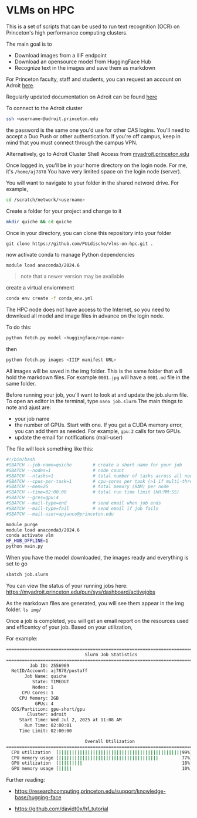 # VLMs on HPC

This is a set of scripts that can be used to run text recognition (OCR) on Princeton's high performance computing clusters.  

The main goal is to
- Download images from a IIIF endpoint
- Download an opensource model from HuggingFace Hub
- Recognize text in the images and save them as markdown

For Princeton faculty, staff and students, you can request an account on Adroit [here](https://forms.rc.princeton.edu/registration/).

Regularly updated documentation on Adroit can be found [here](https://researchcomputing.princeton.edu/systems/adroit) 

To connect to the Adroit cluster 

```bash
ssh <username>@adroit.princeton.edu
``` 

the password is the same one you'd use for other CAS logins. You'll need to accept a Duo Push or other authentication.  If you're off campus, keep in mind that you must connect through the campus VPN.  

Alternatively, go to Adroit Cluster Shell Access from [myadroit.princeton.edu](https://myadroit.princeton.edu)

Once logged in, you'll be in your home directory on the login node. For me, it's `/home/aj7878` You have very limited space on the login node (server).

You will want to navigate to your folder in the shared netword drive. For example, 
```bash
cd /scratch/network/<username>
```

Create a folder for your project and change to it
```bash
mkdir quiche && cd quiche
```

Once in your directory, you can clone this repository into your folder
```
git clone https://github.com/PULdischo/vlms-on-hpc.git .
```

now activate conda to manage Python dependencies
```bash 
module load anaconda3/2024.6
``` 
> note that a newer version may be available 

create a virtual enviornment 
```bash
conda env create -f conda_env.yml
```

The HPC node does not have access to the Internet, so you need to download all model and image files in advance on the login node. 

To do this: 
```bash
python fetch.py model <huggingface/repo-name>
```
then 
```bash
python fetch.py images <IIIF manifest URL>
```

All images will be saved in the img folder.  This is the same folder that will hold the markdown files. For example `0001.jpg` will have a `0001.md` file in the same folder. 

Before running your job, you'll want to look at and update the job.slurm file. 
To open an editor in the terminal, type `nano job.slurm`
The main things to note and ajust are:
- your job name
- the number of GPUs. Start with one. If you get a CUDA memory error, you can add them as needed. For example, `gpu:2` calls for two GPUs. 
- update the email for notifications (mail-user)

The file will look something like this: 

```bash
#!/bin/bash
#SBATCH --job-name=quiche        # create a short name for your job
#SBATCH --nodes=1                # node count
#SBATCH --ntasks=1               # total number of tasks across all nodes
#SBATCH --cpus-per-task=1        # cpu-cores per task (>1 if multi-threaded tasks)
#SBATCH --mem=2G                 # total memory (RAM) per node
#SBATCH --time=02:00:00          # total run time limit (HH:MM:SS)
#SBATCH --gres=gpu:4
#SBATCH --mail-type=end          # send email when job ends
#SBATCH --mail-type=fail         # send email if job fails
#SBATCH --mail-user=apjanco@princeton.edu

module purge
module load anaconda3/2024.6
conda activate vlm
HF_HUB_OFFLINE=1
python main.py
```

When you have the model downloaded, the images ready and everything is set to go
```bash
sbatch job.slurm
```

You can view the status of your running jobs here: https://myadroit.princeton.edu/pun/sys/dashboard/activejobs

As the markdown files are generated, you will see them appear in the img folder. `ls img/`

Once a job is completed, you will get an email report on the resources used and efficentcy of your job. Based on your utilization,  

For example: 

```bash
================================================================================
                              Slurm Job Statistics
================================================================================
         Job ID: 2556969
  NetID/Account: aj7878/pustaff
       Job Name: quiche
          State: TIMEOUT
          Nodes: 1
      CPU Cores: 1
     CPU Memory: 2GB
           GPUs: 4
  QOS/Partition: gpu-short/gpu
        Cluster: adroit
     Start Time: Wed Jul 2, 2025 at 11:08 AM
       Run Time: 02:00:01
     Time Limit: 02:00:00

                              Overall Utilization
================================================================================
  CPU utilization  [|||||||||||||||||||||||||||||||||||||||||||||||99%]
  CPU memory usage [||||||||||||||||||||||||||||||||||||||         77%]
  GPU utilization  [|||||||||                                      18%]
  GPU memory usage [|||||                                          10%]
```
Further reading: 
- https://researchcomputing.princeton.edu/support/knowledge-base/hugging-face

- https://github.com/davidt0x/hf_tutorial